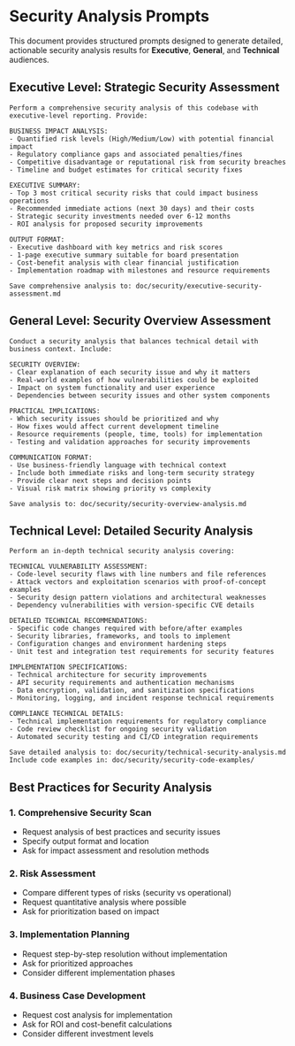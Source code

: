 # Security Analysis Prompts

This document provides structured prompts designed to generate detailed, actionable security analysis results for **Executive**, **General**, and **Technical** audiences.

## Executive Level: Strategic Security Assessment
```
Perform a comprehensive security analysis of this codebase with executive-level reporting. Provide:

BUSINESS IMPACT ANALYSIS:
- Quantified risk levels (High/Medium/Low) with potential financial impact
- Regulatory compliance gaps and associated penalties/fines
- Competitive disadvantage or reputational risk from security breaches
- Timeline and budget estimates for critical security fixes

EXECUTIVE SUMMARY:
- Top 3 most critical security risks that could impact business operations
- Recommended immediate actions (next 30 days) and their costs
- Strategic security investments needed over 6-12 months
- ROI analysis for proposed security improvements

OUTPUT FORMAT:
- Executive dashboard with key metrics and risk scores
- 1-page executive summary suitable for board presentation
- Cost-benefit analysis with clear financial justification
- Implementation roadmap with milestones and resource requirements

Save comprehensive analysis to: doc/security/executive-security-assessment.md
```

## General Level: Security Overview Assessment  
```
Conduct a security analysis that balances technical detail with business context. Include:

SECURITY OVERVIEW:
- Clear explanation of each security issue and why it matters
- Real-world examples of how vulnerabilities could be exploited
- Impact on system functionality and user experience
- Dependencies between security issues and other system components

PRACTICAL IMPLICATIONS:
- Which security issues should be prioritized and why
- How fixes would affect current development timeline
- Resource requirements (people, time, tools) for implementation
- Testing and validation approaches for security improvements

COMMUNICATION FORMAT:
- Use business-friendly language with technical context
- Include both immediate risks and long-term security strategy
- Provide clear next steps and decision points
- Visual risk matrix showing priority vs complexity

Save analysis to: doc/security/security-overview-analysis.md
```

## Technical Level: Detailed Security Analysis
```
Perform an in-depth technical security analysis covering:

TECHNICAL VULNERABILITY ASSESSMENT:
- Code-level security flaws with line numbers and file references
- Attack vectors and exploitation scenarios with proof-of-concept examples
- Security design pattern violations and architectural weaknesses  
- Dependency vulnerabilities with version-specific CVE details

DETAILED TECHNICAL RECOMMENDATIONS:
- Specific code changes required with before/after examples
- Security libraries, frameworks, and tools to implement
- Configuration changes and environment hardening steps
- Unit test and integration test requirements for security features

IMPLEMENTATION SPECIFICATIONS:
- Technical architecture for security improvements
- API security requirements and authentication mechanisms
- Data encryption, validation, and sanitization specifications
- Monitoring, logging, and incident response technical requirements

COMPLIANCE TECHNICAL DETAILS:
- Technical implementation requirements for regulatory compliance
- Code review checklist for ongoing security validation
- Automated security testing and CI/CD integration requirements

Save detailed analysis to: doc/security/technical-security-analysis.md
Include code examples in: doc/security/security-code-examples/
```

## Best Practices for Security Analysis

### 1. **Comprehensive Security Scan**
- Request analysis of best practices and security issues
- Specify output format and location
- Ask for impact assessment and resolution methods

### 2. **Risk Assessment**
- Compare different types of risks (security vs operational)
- Request quantitative analysis where possible
- Ask for prioritization based on impact

### 3. **Implementation Planning**
- Request step-by-step resolution without implementation
- Ask for prioritized approaches
- Consider different implementation phases

### 4. **Business Case Development**
- Request cost analysis for implementation
- Ask for ROI and cost-benefit calculations
- Consider different investment levels
